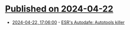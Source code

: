 # [Published on 2024-04-22](index.md)

* [2024-04-22, 17:06:00](https://soylentnews.org/article.pl?sid=24/04/21/197221&from=rss) - [ESR's Autodafe: Autotools killer](https://soylentnews.org/article.pl?sid=24/04/21/197221&from=rss)
